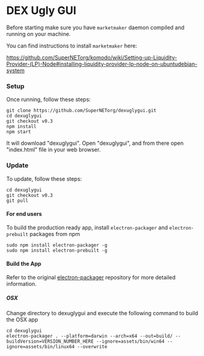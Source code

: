 # DEX Ugly GUI

Before starting make sure you have `marketmaker` daemon compiled and running on your machine.

You can find instructions to install `marketmaker` here:

https://github.com/SuperNETorg/komodo/wiki/Setting-up-Liquidity-Provider-(LP)-Node#installing-liquidity-provider-lp-node-on-ubuntudebian-system

### Setup
Once running, follow these steps:
```shell
git clone https://github.com/SuperNETorg/dexuglygui.git
cd dexuglygui
git checkout v0.3
npm install
npm start
```

It will download "dexuglygui". Open "dexuglygui", and from there open "index.html" file in your web browser.

### Update
To update, follow these steps:
```shell
cd dexuglygui
git checkout v0.3
git pull
```

#### For end users

To build the production ready app, install `electron-packager` and `electron-prebuilt` packages from npm
```shell
sudo npm install electron-packager -g
sudo npm install electron-prebuilt -g
```

#### **Build the App**
Refer to the original [electron-packager](https://github.com/electron-userland/electron-packager) repository for more detailed information.

##### OSX
Change directory to dexuglygui and execute the following command to build the OSX app
```shell
cd dexuglygui
electron-packager . --platform=darwin --arch=x64 --out=build/ --buildVersion=VERSION_NUMBER_HERE --ignore=assets/bin/win64 --ignore=assets/bin/linux64 --overwrite
```